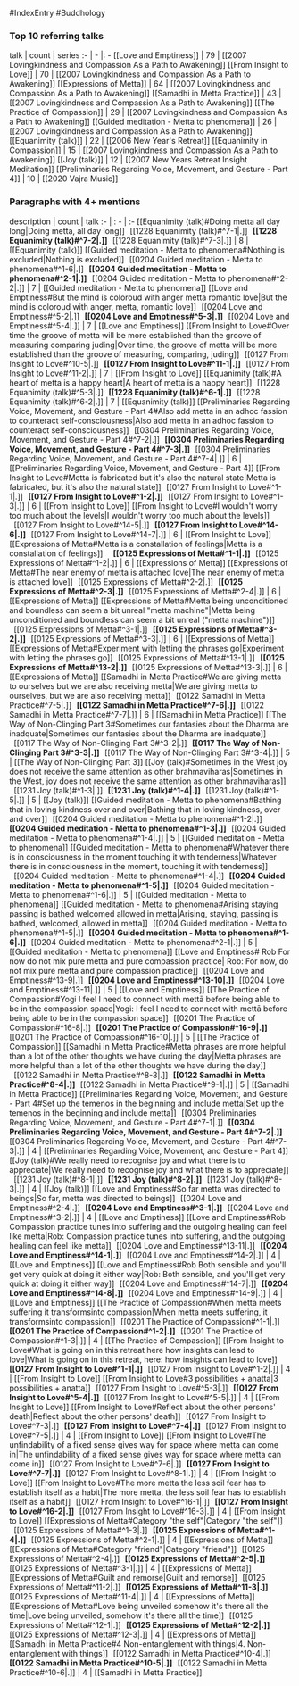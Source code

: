 #IndexEntry #Buddhology

### Top 10 referring talks
talk | count | series
:- | - |: -
[[Love and Emptiness]] | 79 | [[2007 Lovingkindness and Compassion As a Path to Awakening]]
[[From Insight to Love]] | 70 | [[2007 Lovingkindness and Compassion As a Path to Awakening]]
[[Expressions of Metta]] | 64 | [[2007 Lovingkindness and Compassion As a Path to Awakening]]
[[Samadhi in Metta Practice]] | 43 | [[2007 Lovingkindness and Compassion As a Path to Awakening]]
[[The Practice of Compassion]] | 29 | [[2007 Lovingkindness and Compassion As a Path to Awakening]]
[[Guided meditation - Metta to phenomena]] | 26 | [[2007 Lovingkindness and Compassion As a Path to Awakening]]
[[Equanimity (talk)]] | 22 | [[2006 New Year's Retreat]]
[[Equanimity in Compassion]] | 15 | [[2007 Lovingkindness and Compassion As a Path to Awakening]]
[[Joy (talk)]] | 12 | [[2007 New Years Retreat Insight Meditation]]
[[Preliminaries Regarding Voice, Movement, and Gesture - Part 4]] | 10 | [[2020 Vajra Music]]

### Paragraphs with 4+ mentions
description | count | talk
:- | : - | :-
[[Equanimity (talk)#Doing metta all day long\|Doing metta, all day long]] &nbsp;&nbsp;[[1228 Equanimity (talk)#^7-1\|.]] &nbsp; **[[1228 Equanimity (talk)#^7-2\|.]]** &nbsp; [[1228 Equanimity (talk)#^7-3\|.]] | 8 | [[Equanimity (talk)]]
[[Guided meditation - Metta to phenomena#Nothing is excluded\|Nothing is excluded]] &nbsp;&nbsp;[[0204 Guided meditation - Metta to phenomena#^1-6\|.]] &nbsp; **[[0204 Guided meditation - Metta to phenomena#^2-1\|.]]** &nbsp; [[0204 Guided meditation - Metta to phenomena#^2-2\|.]] | 7 | [[Guided meditation - Metta to phenomena]]
[[Love and Emptiness#But the mind is coloroud with anger metta romantic love\|But the mind is coloroud with anger, metta, romantic love]] &nbsp;&nbsp;[[0204 Love and Emptiness#^5-2\|.]] &nbsp; **[[0204 Love and Emptiness#^5-3\|.]]** &nbsp; [[0204 Love and Emptiness#^5-4\|.]] | 7 | [[Love and Emptiness]]
[[From Insight to Love#Over time the groove of metta will be more established than the groove of measuring comparing juding\|Over time, the groove of metta will be more established than the groove of measuring, comparing, juding]] &nbsp;&nbsp;[[0127 From Insight to Love#^10-5\|.]] &nbsp; **[[0127 From Insight to Love#^11-1\|.]]** &nbsp; [[0127 From Insight to Love#^11-2\|.]] | 7 | [[From Insight to Love]]
[[Equanimity (talk)#A heart of metta is a happy heart\|A heart of metta is a happy heart]] &nbsp;&nbsp;[[1228 Equanimity (talk)#^5-3\|.]] &nbsp; **[[1228 Equanimity (talk)#^6-1\|.]]** &nbsp; [[1228 Equanimity (talk)#^6-2\|.]] | 7 | [[Equanimity (talk)]]
[[Preliminaries Regarding Voice, Movement, and Gesture - Part 4#Also add metta in an adhoc fassion to counteract self-consciousness\|Also add metta in an adhoc fassion to counteract self-consciousness]] &nbsp;&nbsp;[[0304 Preliminaries Regarding Voice, Movement, and Gesture - Part 4#^7-2\|.]] &nbsp; **[[0304 Preliminaries Regarding Voice, Movement, and Gesture - Part 4#^7-3\|.]]** &nbsp; [[0304 Preliminaries Regarding Voice, Movement, and Gesture - Part 4#^7-4\|.]] | 6 | [[Preliminaries Regarding Voice, Movement, and Gesture - Part 4]]
[[From Insight to Love#Metta is fabricated but it's also the natural state\|Metta is fabricated, but it's also the natural state]] &nbsp;&nbsp;[[0127 From Insight to Love#^1-1\|.]] &nbsp; **[[0127 From Insight to Love#^1-2\|.]]** &nbsp; [[0127 From Insight to Love#^1-3\|.]] | 6 | [[From Insight to Love]]
[[From Insight to Love#I wouldn't worry too much about the levels\|I wouldn't worry too much about the levels]] &nbsp;&nbsp;[[0127 From Insight to Love#^14-5\|.]] &nbsp; **[[0127 From Insight to Love#^14-6\|.]]** &nbsp; [[0127 From Insight to Love#^14-7\|.]] | 6 | [[From Insight to Love]]
[[Expressions of Metta#Metta is a constallation of feelings\|Metta is a constallation of feelings]] &nbsp;&nbsp; &nbsp; **[[0125 Expressions of Metta#^1-1\|.]]** &nbsp; [[0125 Expressions of Metta#^1-2\|.]] | 6 | [[Expressions of Metta]]
[[Expressions of Metta#The near enemy of metta is attached love\|The near enemy of metta is attached love]] &nbsp;&nbsp;[[0125 Expressions of Metta#^2-2\|.]] &nbsp; **[[0125 Expressions of Metta#^2-3\|.]]** &nbsp; [[0125 Expressions of Metta#^2-4\|.]] | 6 | [[Expressions of Metta]]
[[Expressions of Metta#Metta being unconditioned and boundless can seem a bit unreal "metta machine"\|Metta being unconditioned and boundless can seem a bit unreal ("metta machine")]] &nbsp;&nbsp;[[0125 Expressions of Metta#^3-1\|.]] &nbsp; **[[0125 Expressions of Metta#^3-2\|.]]** &nbsp; [[0125 Expressions of Metta#^3-3\|.]] | 6 | [[Expressions of Metta]]
[[Expressions of Metta#Experiment with letting the phrases go\|Experiment with letting the phrases go]] &nbsp;&nbsp;[[0125 Expressions of Metta#^13-1\|.]] &nbsp; **[[0125 Expressions of Metta#^13-2\|.]]** &nbsp; [[0125 Expressions of Metta#^13-3\|.]] | 6 | [[Expressions of Metta]]
[[Samadhi in Metta Practice#We are giving metta to ourselves but we are also receiving metta\|We are giving metta to ourselves, but we are also receiving metta]] &nbsp;&nbsp;[[0122 Samadhi in Metta Practice#^7-5\|.]] &nbsp; **[[0122 Samadhi in Metta Practice#^7-6\|.]]** &nbsp; [[0122 Samadhi in Metta Practice#^7-7\|.]] | 6 | [[Samadhi in Metta Practice]]
[[The Way of Non-Clinging Part 3#Sometimes our fantasies about the Dharma are inadquate\|Sometimes our fantasies about the Dharma are inadquate]] &nbsp;&nbsp;[[0117 The Way of Non-Clinging Part 3#^3-2\|.]] &nbsp; **[[0117 The Way of Non-Clinging Part 3#^3-3\|.]]** &nbsp; [[0117 The Way of Non-Clinging Part 3#^3-4\|.]] | 5 | [[The Way of Non-Clinging Part 3]]
[[Joy (talk)#Sometimes in the West joy does not receive the same attention as other brahmaviharas\|Sometimes in the West, joy does not receive the same attention as other brahmaviharas]] &nbsp;&nbsp;[[1231 Joy (talk)#^1-3\|.]] &nbsp; **[[1231 Joy (talk)#^1-4\|.]]** &nbsp; [[1231 Joy (talk)#^1-5\|.]] | 5 | [[Joy (talk)]]
[[Guided meditation - Metta to phenomena#Bathing that in loving kindness over and over\|Bathing that in loving kindness, over and over]] &nbsp;&nbsp;[[0204 Guided meditation - Metta to phenomena#^1-2\|.]] &nbsp; **[[0204 Guided meditation - Metta to phenomena#^1-3\|.]]** &nbsp; [[0204 Guided meditation - Metta to phenomena#^1-4\|.]] | 5 | [[Guided meditation - Metta to phenomena]]
[[Guided meditation - Metta to phenomena#Whatever there is in consciousness in the moment touching it with tenderness\|Whatever there is in consciousness in the moment, touching it with tenderness]] &nbsp;&nbsp;[[0204 Guided meditation - Metta to phenomena#^1-4\|.]] &nbsp; **[[0204 Guided meditation - Metta to phenomena#^1-5\|.]]** &nbsp; [[0204 Guided meditation - Metta to phenomena#^1-6\|.]] | 5 | [[Guided meditation - Metta to phenomena]]
[[Guided meditation - Metta to phenomena#Arising staying passing is bathed welcomed allowed in metta\|Arising, staying, passing is bathed, welcomed, allowed in metta]] &nbsp;&nbsp;[[0204 Guided meditation - Metta to phenomena#^1-5\|.]] &nbsp; **[[0204 Guided meditation - Metta to phenomena#^1-6\|.]]** &nbsp; [[0204 Guided meditation - Metta to phenomena#^2-1\|.]] | 5 | [[Guided meditation - Metta to phenomena]]
[[Love and Emptiness# Rob For now do not mix pure metta and pure compassion practice\| Rob: For now, do not mix pure metta and pure compassion practice]] &nbsp;&nbsp;[[0204 Love and Emptiness#^13-9\|.]] &nbsp; **[[0204 Love and Emptiness#^13-10\|.]]** &nbsp; [[0204 Love and Emptiness#^13-11\|.]] | 5 | [[Love and Emptiness]]
[[The Practice of Compassion#Yogi I feel I need to connect with mettā before being able to be in the compassion space\|Yogi: I feel I need to connect with mettā before being able to be in the compassion space]] &nbsp;&nbsp;[[0201 The Practice of Compassion#^16-8\|.]] &nbsp; **[[0201 The Practice of Compassion#^16-9\|.]]** &nbsp; [[0201 The Practice of Compassion#^16-10\|.]] | 5 | [[The Practice of Compassion]]
[[Samadhi in Metta Practice#Metta phrases are more helpful than a lot of the other thoughts we have during the day\|Metta phrases are more helpful than a lot of the other thoughts we have during the day]] &nbsp;&nbsp;[[0122 Samadhi in Metta Practice#^8-3\|.]] &nbsp; **[[0122 Samadhi in Metta Practice#^8-4\|.]]** &nbsp; [[0122 Samadhi in Metta Practice#^9-1\|.]] | 5 | [[Samadhi in Metta Practice]]
[[Preliminaries Regarding Voice, Movement, and Gesture - Part 4#Set up the temenos in the beginning and include metta\|Set up the temenos in the beginning and include metta]] &nbsp;&nbsp;[[0304 Preliminaries Regarding Voice, Movement, and Gesture - Part 4#^7-1\|.]] &nbsp; **[[0304 Preliminaries Regarding Voice, Movement, and Gesture - Part 4#^7-2\|.]]** &nbsp; [[0304 Preliminaries Regarding Voice, Movement, and Gesture - Part 4#^7-3\|.]] | 4 | [[Preliminaries Regarding Voice, Movement, and Gesture - Part 4]]
[[Joy (talk)#We really need to recognise joy and what there is to appreciate\|We really need to recognise joy and what there is to appreciate]] &nbsp;&nbsp;[[1231 Joy (talk)#^8-1\|.]] &nbsp; **[[1231 Joy (talk)#^8-2\|.]]** &nbsp; [[1231 Joy (talk)#^8-3\|.]] | 4 | [[Joy (talk)]]
[[Love and Emptiness#So far metta was directed to beings\|So far, metta was directed to beings]] &nbsp;&nbsp;[[0204 Love and Emptiness#^2-4\|.]] &nbsp; **[[0204 Love and Emptiness#^3-1\|.]]** &nbsp; [[0204 Love and Emptiness#^3-2\|.]] | 4 | [[Love and Emptiness]]
[[Love and Emptiness#Rob Compassion practice tunes into suffering and the outgoing healing can feel like metta\|Rob: Compassion practice tunes into suffering, and the outgoing healing can feel like metta]] &nbsp;&nbsp;[[0204 Love and Emptiness#^13-11\|.]] &nbsp; **[[0204 Love and Emptiness#^14-1\|.]]** &nbsp; [[0204 Love and Emptiness#^14-2\|.]] | 4 | [[Love and Emptiness]]
[[Love and Emptiness#Rob Both sensible and you'll get very quick at doing it either way\|Rob: Both sensible, and you'll get very quick at doing it either way]] &nbsp;&nbsp;[[0204 Love and Emptiness#^14-7\|.]] &nbsp; **[[0204 Love and Emptiness#^14-8\|.]]** &nbsp; [[0204 Love and Emptiness#^14-9\|.]] | 4 | [[Love and Emptiness]]
[[The Practice of Compassion#When metta meets suffering it transformsinto compassion\|When metta meets suffering, it transformsinto compassion]] &nbsp;&nbsp;[[0201 The Practice of Compassion#^1-1\|.]] &nbsp; **[[0201 The Practice of Compassion#^1-2\|.]]** &nbsp; [[0201 The Practice of Compassion#^1-3\|.]] | 4 | [[The Practice of Compassion]]
[[From Insight to Love#What is going on in this retreat here how insights can lead to love\|What is going on in this retreat, here: how insights can lead to love]] &nbsp;&nbsp; &nbsp; **[[0127 From Insight to Love#^1-1\|.]]** &nbsp; [[0127 From Insight to Love#^1-2\|.]] | 4 | [[From Insight to Love]]
[[From Insight to Love#3 possibilities + anatta\|3 possibilities + anatta]] &nbsp;&nbsp;[[0127 From Insight to Love#^5-3\|.]] &nbsp; **[[0127 From Insight to Love#^5-4\|.]]** &nbsp; [[0127 From Insight to Love#^5-5\|.]] | 4 | [[From Insight to Love]]
[[From Insight to Love#Reflect about the other persons' death\|Reflect about the other persons' death]] &nbsp;&nbsp;[[0127 From Insight to Love#^7-3\|.]] &nbsp; **[[0127 From Insight to Love#^7-4\|.]]** &nbsp; [[0127 From Insight to Love#^7-5\|.]] | 4 | [[From Insight to Love]]
[[From Insight to Love#The unfindability of a fixed sense gives way for space where metta can come in\|The unfindability of a fixed sense gives way for space where metta can come in]] &nbsp;&nbsp;[[0127 From Insight to Love#^7-6\|.]] &nbsp; **[[0127 From Insight to Love#^7-7\|.]]** &nbsp; [[0127 From Insight to Love#^8-1\|.]] | 4 | [[From Insight to Love]]
[[From Insight to Love#The more metta the less soil fear has to establish itself as a habit\|The more metta, the less soil fear has to establish itself as a habit]] &nbsp;&nbsp;[[0127 From Insight to Love#^16-1\|.]] &nbsp; **[[0127 From Insight to Love#^16-2\|.]]** &nbsp; [[0127 From Insight to Love#^16-3\|.]] | 4 | [[From Insight to Love]]
[[Expressions of Metta#Category "the self"\|Category "the self"]] &nbsp;&nbsp;[[0125 Expressions of Metta#^1-3\|.]] &nbsp; **[[0125 Expressions of Metta#^1-4\|.]]** &nbsp; [[0125 Expressions of Metta#^2-1\|.]] | 4 | [[Expressions of Metta]]
[[Expressions of Metta#Category "friend"\|Category "friend"]] &nbsp;&nbsp;[[0125 Expressions of Metta#^2-4\|.]] &nbsp; **[[0125 Expressions of Metta#^2-5\|.]]** &nbsp; [[0125 Expressions of Metta#^3-1\|.]] | 4 | [[Expressions of Metta]]
[[Expressions of Metta#Guilt and remorse\|Guilt and remorse]] &nbsp;&nbsp;[[0125 Expressions of Metta#^11-2\|.]] &nbsp; **[[0125 Expressions of Metta#^11-3\|.]]** &nbsp; [[0125 Expressions of Metta#^11-4\|.]] | 4 | [[Expressions of Metta]]
[[Expressions of Metta#Love being unveiled somehow it's there all the time\|Love being unveiled, somehow it's there all the time]] &nbsp;&nbsp;[[0125 Expressions of Metta#^12-1\|.]] &nbsp; **[[0125 Expressions of Metta#^12-2\|.]]** &nbsp; [[0125 Expressions of Metta#^12-3\|.]] | 4 | [[Expressions of Metta]]
[[Samadhi in Metta Practice#4 Non-entanglement with things\|4. Non-entanglement with things]] &nbsp;&nbsp;[[0122 Samadhi in Metta Practice#^10-4\|.]] &nbsp; **[[0122 Samadhi in Metta Practice#^10-5\|.]]** &nbsp; [[0122 Samadhi in Metta Practice#^10-6\|.]] | 4 | [[Samadhi in Metta Practice]]

